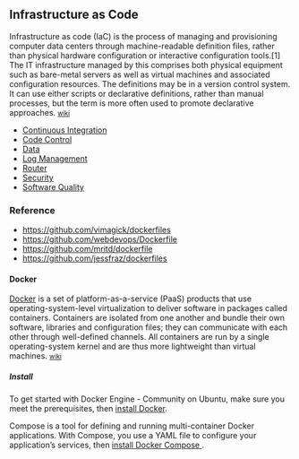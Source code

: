 ## Infrastructure as Code

Infrastructure as code (IaC) is the process of managing and provisioning computer data centers through machine-readable definition files, rather than physical hardware configuration or interactive configuration tools.[1] The IT infrastructure managed by this comprises both physical equipment such as bare-metal servers as well as virtual machines and associated configuration resources. The definitions may be in a version control system. It can use either scripts or declarative definitions, rather than manual processes, but the term is more often used to promote declarative approaches. <small> [wiki](https://en.wikipedia.org/wiki/Infrastructure_as_code) </small>

- [Continuous Integration](https://martinfowler.com/articles/continuousIntegration.html)
- [Code Control]()
- [Data]()
- [Log Management]()
- [Router]()
- [Security]()
- [Software Quality](https://en.wikipedia.org/wiki/Software_quality)

### Reference

- https://github.com/vimagick/dockerfiles
- https://github.com/webdevops/Dockerfile
- https://github.com/mritd/dockerfile
- https://github.com/jessfraz/dockerfiles

#### Docker

[Docker](https://www.docker.com/) is a set of platform-as-a-service (PaaS) products that use operating-system-level virtualization to deliver software in packages called containers. Containers are isolated from one another and bundle their own software, libraries and configuration files; they can communicate with each other through well-defined channels. All containers are run by a single operating-system kernel and are thus more lightweight than virtual machines. <small> [wiki](<https://en.wikipedia.org/wiki/Docker_(software)>) </small>

##### Install

To get started with Docker Engine - Community on Ubuntu, make sure you meet the prerequisites, then [install Docker](https://docs.docker.com/install/linux/docker-ce/ubuntu/).

Compose is a tool for defining and running multi-container Docker applications. With Compose, you use a YAML file to configure your application’s services, then [install Docker Compose
](https://docs.docker.com/compose/install/).